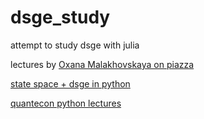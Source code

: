 # dsge_study

attempt to study dsge with julia

lectures by [Oxana Malakhovskaya on piazza](https://piazza.com/hse.ru/spring2017/cmmd2017/resources)

[state space + dsge in python](http://www.chadfulton.com/topics/state_space_python.html)

[quantecon python lectures](https://lectures.quantecon.org/py/)
